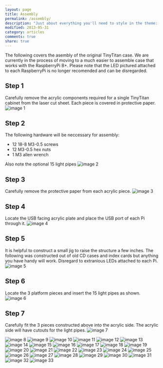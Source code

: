 ```yaml
---
layout: page
title: Assembly
permalink: /assembly/
description: "Just about everything you'll need to style in the theme: headings, paragraphs, blockquotes, tables, code blocks, and more."
modified: 2013-05-31
category: articles
comments: true
share: true
---
```


The following covers the asembly of the original TinyTitan case. We are currently in the process of moving to a much easier to assemble case that works with the RaspberryPi B+. Please note that the LED pictured attached to each RaspberryPi is no longer recomended and can be disregarded.

## Step 1
Carefully remove the acrylic components required for a single TinyTitan cabinet from the laser cut sheet. Each piece is covered in protective paper.
![image 1](http://tinytitan.github.io/images/Construction-v1/image1.jpg)

## Step 2
The following hardware will be neccessary for assembly:

- 12 18-8 M3-0.5 screws
- 12 M3-0.5 hex nuts
- 1 M3 allen wrench

Also note the optional 15 light pipes
![image 2](http://tinytitan.github.io/images/Construction-v1/image2.jpg)

## Step 3
Carefully remove the protective paper from each acrylic piece.
![image 3](http://tinytitan.github.io/images/Construction-v1/image3.jpg)

## Step 4
Locate the USB facing acrylic plate and place the USB port of each Pi through it.
![image 4](http://tinytitan.github.io/images/Construction-v1/image4.jpg)

## Step 5
It is helpful to construct a small jig to raise the structure a few inches. The following was constructed out of old CD cases and index cards but anything you have handy will work. Disregard to extranious LEDs attached to each Pi.
![image 5](http://tinytitan.github.io/images/Construction-v1/image5.jpg)

## Step 6
Locate the 3 platform pieces and insert the 15 light pipes as shown.
![image 6](http://tinytitan.github.io/images/Construction-v1/image6.jpg)

## Step 7
Carefully fit the 3 pieces constructed above into the acrylic side. The acrylic side will have cutouts for the light pipes. 
![image 7](http://tinytitan.github.io/images/Construction-v1/image7.jpg)


![image 8](http://tinytitan.github.io/images/Construction-v1/image8.jpg)
![image 9](http://tinytitan.github.io/images/Construction-v1/image9.jpg)
![image 10](http://tinytitan.github.io/images/Construction-v1/image10.jpg)
![image 11](http://tinytitan.github.io/images/Construction-v1/image11.jpg)
![image 12](http://tinytitan.github.io/images/Construction-v1/image12.jpg)
![image 13](http://tinytitan.github.io/images/Construction-v1/image13.jpg)
![image 14](http://tinytitan.github.io/images/Construction-v1/image14.jpg)
![image 15](http://tinytitan.github.io/images/Construction-v1/image15.jpg)
![image 16](http://tinytitan.github.io/images/Construction-v1/image16.jpg)
![image 17](http://tinytitan.github.io/images/Construction-v1/image17.jpg)
![image 18](http://tinytitan.github.io/images/Construction-v1/image18.jpg)
![image 19](http://tinytitan.github.io/images/Construction-v1/image19.jpg)
![image 20](http://tinytitan.github.io/images/Construction-v1/image20.jpg)
![image 21](http://tinytitan.github.io/images/Construction-v1/image21.jpg)
![image 22](http://tinytitan.github.io/images/Construction-v1/image22.jpg)
![image 23](http://tinytitan.github.io/images/Construction-v1/image23.jpg)
![image 24](http://tinytitan.github.io/images/Construction-v1/image24.jpg)
![image 25](http://tinytitan.github.io/images/Construction-v1/image25.jpg)
![image 26](http://tinytitan.github.io/images/Construction-v1/image26.jpg)
![image 27](http://tinytitan.github.io/images/Construction-v1/image27.jpg)
![image 28](http://tinytitan.github.io/images/Construction-v1/image28.jpg)
![image 29](http://tinytitan.github.io/images/Construction-v1/image29.jpg)
![image 30](http://tinytitan.github.io/images/Construction-v1/image30.jpg)
![image 31](http://tinytitan.github.io/images/Construction-v1/image31.jpg)
![image 32](http://tinytitan.github.io/images/Construction-v1/image32.jpg)
![image 33](http://tinytitan.github.io/images/Construction-v1/image33.jpg)


